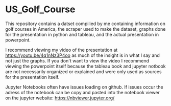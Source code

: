 # US_Golf_Course
This repository contains a datset compilied by me containing information on golf courses in America, the scraper used to make the dataset,
graphs done for the presentation in python and tableau, and the actual presentation in powerpoint.

I recommend viewing my video of the presentation at https://youtu.be/4q1nNz3P4oo as much of the insight is in what I say and not just the graphs. If you don't want to view the video I recommend viewing the powerpoint itself because the tableau book and jupyter notbook are not necessarily organized or explained and were only used as sources for the presentation itself.

Jupyter Notebooks often have issues loading on github. If issues occur the adress of the notebook can be copy and pasted into the notebook viewer on the jupyter website: https://nbviewer.jupyter.org/

